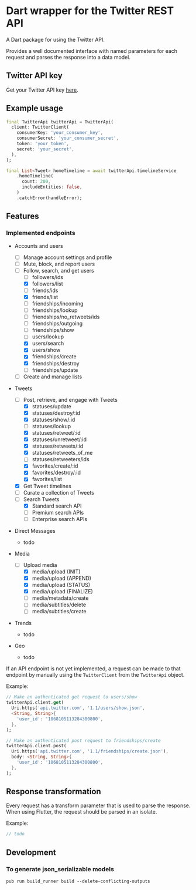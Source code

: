 # Dart wrapper for the Twitter REST API

A Dart package for using the Twitter API.

Provides a well documented interface with named parameters for each request
and parses the response into a data model.

## Twitter API key

Get your Twitter API key [here](https://developer.twitter.com/en/apply-for-access).

## Example usage

```dart
final TwitterApi twitterApi = TwitterApi(
  client: TwitterClient(
    consumerKey: 'your_consumer_key',
    consumerSecret: 'your_consumer_secret',
    token: 'your_token',
    secret: 'your_secret',
  ),
);

final List<Tweet> homeTimeline = await twitterApi.timelineService
    .homeTimeline(
      count: 200,
      includeEntities: false,
    )
    .catchError(handleError);
```

## Features

### Implemented endpoints

- Accounts and users
  - [ ] Manage account settings and profile
  - [ ] Mute, block, and report users
  - [ ] Follow, search, and get users
    - [ ] followers/ids
    - [x] followers/list
    - [ ] friends/ids
    - [x] friends/list
    - [ ] friendships/incoming
    - [ ] friendships/lookup
    - [ ] friendships/no_retweets/ids
    - [ ] friendships/outgoing
    - [ ] friendships/show
    - [ ] users/lookup
    - [x] users/search
    - [x] users/show
    - [x] friendships/create
    - [x] friendships/destroy
    - [ ] friendships/update
  - [ ] Create and manage lists

- Tweets
  - [ ] Post, retrieve, and engage with Tweets
    - [x] statuses/update
    - [x] statuses/destroy/:id
    - [x] statuses/show/:id
    - [ ] statuses/lookup
    - [x] statuses/retweet/:id
    - [x] statuses/unretweet/:id
    - [x] statuses/retweets/:id
    - [x] statuses/retweets_of_me
    - [ ] statuses/retweeters/ids
    - [x] favorites/create/:id
    - [x] favorites/destroy/:id
    - [x] favorites/list
  - [x] Get Tweet timelines
  - [ ] Curate a collection of Tweets
  - [ ] Search Tweets
    - [x] Standard search API
    - [ ] Premium search APIs
    - [ ] Enterprise search APIs

- Direct Messages
  - todo

- Media
  - [ ] Upload media
    - [x] media/upload (INIT)
    - [x] media/upload (APPEND)
    - [x] media/upload (STATUS)
    - [x] media/upload (FINALIZE)
    - [ ] media/metadata/create
    - [ ] media/subtitles/delete
    - [ ] media/subtitles/create

- Trends
  - todo

- Geo
  - todo

If an API endpoint is not yet implemented, a request can be made to that
endpoint by manually using the `TwitterClient` from the `TwitterApi` object.

Example:

```dart
// Make an authenticated get request to users/show
twitterApi.client.get(
  Uri.https('api.twitter.com', '1.1/users/show.json',
  <String, String>{
    'user_id': '1068105113284300800',
  },
);

// Make an authenticated post request to friendships/create
twitterApi.client.post(
  Uri.https('api.twitter.com', '1.1/friendships/create.json'),
  body: <String, String>{
    'user_id': '1068105113284300800',
  },
);
```

## Response transformation

Every request has a transform parameter that is used to parse the response.
When using Flutter, the request should be parsed in an isolate.

Example:

```dart
// todo
```

## Development

### To generate json_serializable models

`pub run build_runner build --delete-conflicting-outputs`
